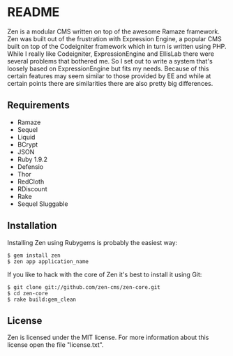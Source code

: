 # README

Zen is a modular CMS written on top of the awesome Ramaze framework.
Zen was built out of the frustration with Expression Engine, a popular CMS built on top of
the Codeigniter framework which in turn is written using PHP. While I really like Codeigniter,
ExpressionEngine and EllisLab there were several problems that bothered me.
So I set out to write a system that's loosely based on ExpressionEngine but fits my needs.
Because of this certain features may seem similar to those provided by EE and while at
certain points there are similarities there are also pretty big differences.

## Requirements

* Ramaze
* Sequel
* Liquid
* BCrypt
* JSON
* Ruby 1.9.2
* Defensio
* Thor
* RedCloth
* RDiscount
* Rake
* Sequel Sluggable

## Installation

Installing Zen using Rubygems is probably the easiest way:

    $ gem install zen
    $ zen app application_name

If you like to hack with the core of Zen it's best to install it using Git:

    $ git clone git://github.com/zen-cms/zen-core.git
    $ cd zen-core
    $ rake build:gem_clean

## License

Zen is licensed under the MIT license. For more information about this license open
the file "license.txt".
